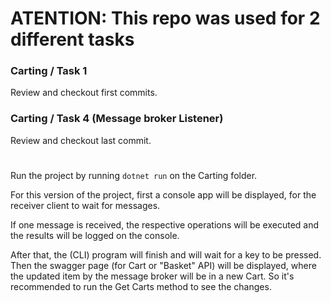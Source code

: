 # ATENTION: This repo was used for 2 different tasks

### Carting / Task 1

Review and checkout first commits.

### Carting / Task 4 (Message broker Listener)

Review and checkout last commit.

#

Run the project by running `dotnet run` on the Carting folder.

For this version of the project, first a console app will be displayed, for the receiver client to wait for messages.

If one message is received, the respective operations will be executed and the results will be logged on the console.

After that, the (CLI) program will finish and will wait for a key to be pressed. Then the swagger page (for Cart or "Basket" API) will be displayed, where the updated item by the message broker will be in a new Cart. So it's recommended to run the Get Carts method to see the changes.